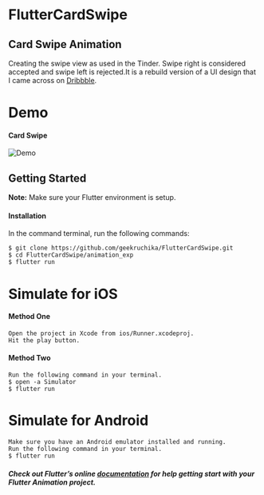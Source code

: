 
# FlutterCardSwipe

## Card Swipe Animation

Creating the swipe view as used in the Tinder. Swipe right is considered accepted and swipe left is rejected.It is a rebuild version of a UI design that I came across on [Dribbble](https://dribbble.com/shots/2216416-Showtime-app).

# Demo

#### Card Swipe

![Demo](https://github.com/geekruchika/FlutterCardSwipe/blob/master/animation_exp/ScreenGif/cardSwipe.gif)

<!-- #### Page Reveal

![Demo](https://github.com/geekruchika/FlutterCardSwipe/blob/master/animation_exp/ScreenGif/pageReveal.gif) -->


## Getting Started
**Note:** Make sure your Flutter environment is setup.

#### Installation

In the command terminal, run the following commands:

    $ git clone https://github.com/geekruchika/FlutterCardSwipe.git
    $ cd FlutterCardSwipe/animation_exp
    $ flutter run

# Simulate for iOS
#### Method One
    
    Open the project in Xcode from ios/Runner.xcodeproj.
    Hit the play button.

#### Method Two

    Run the following command in your terminal.
    $ open -a Simulator
    $ flutter run

# Simulate for Android

    Make sure you have an Android emulator installed and running.
    Run the following command in your terminal.
    $ flutter run

##### Check out Flutter’s online [documentation](http://flutter.io/) for help getting start with your Flutter Animation project.